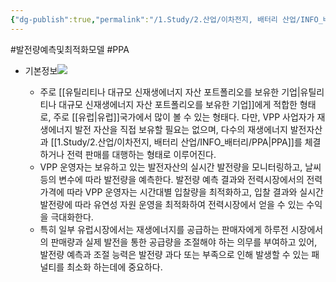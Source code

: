 ```yaml
---
{"dg-publish":true,"permalink":"/1.Study/2.산업/이차전지, 배터리 산업/INFO_배터리/발전량 예측 및 최적화 모델/","created":"2024-11-20T21:02:27.686+09:00","updated":"2025-06-26T16:50:35.529+09:00"}
---
```


#발전량예측및최적화모델 #PPA

- 기본정보![](https://i.imgur.com/2sZgB7I.png)

	- 주로 [[유틸리티나 대규모 신재생에너지 자산 포트폴리오를 보유한 기업\|유틸리티나 대규모 신재생에너지 자산 포트폴리오를 보유한 기업]]에게 적합한 형태로, 주로 [[유럽\|유럽]]국가에서 많이 볼 수 있는 형태다. 다만, VPP 사업자가 재생에너지 발전 자산을 직접 보유할 필요는 없으며, 다수의 재생에너지 발전자산과 [[1.Study/2.산업/이차전지, 배터리 산업/INFO_배터리/PPA\|PPA]]를 체결하거나 전력 판매를 대행하는 형태로 이루어진다.
	- VPP 운영자는 보유하고 있는 발전자산의 실시간 발전량을 모니터링하고, 날씨 등의 변수에 따라 발전량을 예측한다. 발전량 예측 결과와 전력시장에서의 전력 가격에 따라 VPP 운영자는 시간대별 입찰량을 최적화하고, 입찰 결과와 실시간 발전량에 따라 유연성 자원 운영을 최적화하여 전력시장에서 얻을 수 있는 수익을 극대화한다. 
	- 특히 일부 유럽시장에서는 재생에너지를 공급하는 판매자에게 하루전 시장에서의 판매량과 실제 발전을 통한 공급량을 조절해야 하는 의무를 부여하고 있어, 발전량 예측과 조절 능력은 발전량 과다 또는 부족으로 인해 발생할 수 있는 패널티를 최소화 하는데에 중요하다.